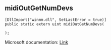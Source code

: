 ## midiOutGetNumDevs

```
[DllImport("winmm.dll", SetLastError = true)]
public static extern uint midiOutGetNumDevs(
   
);
```

Microsoft documentation: [Link](https://learn.microsoft.com/en-us/windows/win32/api/mmeapi/nf-mmeapi-midioutgetnumdevs)
